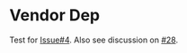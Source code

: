 # Vendor Dep

Test for [Issue#4](https://github.com/neutrinocorp/mock/issues/4).
Also see discussion on [#28](https://github.com/neutrinocorp/mock/pull/28).
